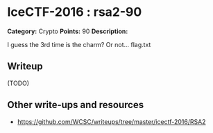 # IceCTF-2016 : rsa2-90

**Category:** Crypto
**Points:** 90
**Description:**

I guess the 3rd time is the charm? Or not... flag.txt

## Writeup

(TODO)

## Other write-ups and resources

* <https://github.com/WCSC/writeups/tree/master/icectf-2016/RSA2> 
